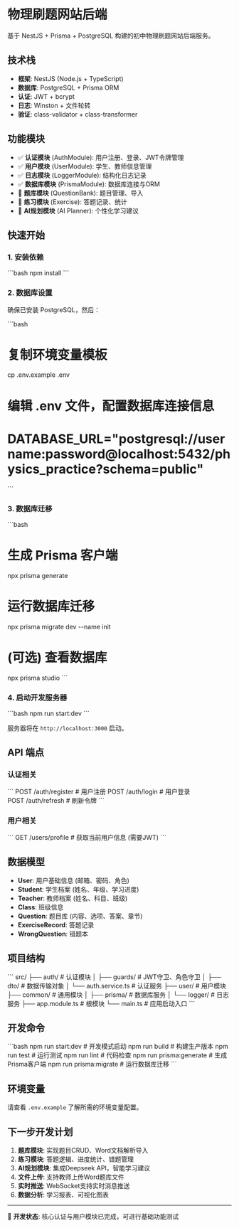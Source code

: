 # 物理刷题网站后端

基于 NestJS + Prisma + PostgreSQL 构建的初中物理刷题网站后端服务。

## 技术栈

- **框架**: NestJS (Node.js + TypeScript)
- **数据库**: PostgreSQL + Prisma ORM
- **认证**: JWT + bcrypt
- **日志**: Winston + 文件轮转
- **验证**: class-validator + class-transformer

## 功能模块

- ✅ **认证模块** (AuthModule): 用户注册、登录、JWT令牌管理
- ✅ **用户模块** (UserModule): 学生、教师信息管理
- ✅ **日志模块** (LoggerModule): 结构化日志记录
- ✅ **数据库模块** (PrismaModule): 数据库连接与ORM
- 🚧 **题库模块** (QuestionBank): 题目管理、导入
- 🚧 **练习模块** (Exercise): 答题记录、统计
- 🚧 **AI规划模块** (AI Planner): 个性化学习建议

## 快速开始

### 1. 安装依赖

\`\`\`bash
npm install
\`\`\`

### 2. 数据库设置

确保已安装 PostgreSQL，然后：

\`\`\`bash
# 复制环境变量模板
cp .env.example .env

# 编辑 .env 文件，配置数据库连接信息
# DATABASE_URL="postgresql://username:password@localhost:5432/physics_practice?schema=public"
\`\`\`

### 3. 数据库迁移

\`\`\`bash
# 生成 Prisma 客户端
npx prisma generate

# 运行数据库迁移
npx prisma migrate dev --name init

# (可选) 查看数据库
npx prisma studio
\`\`\`

### 4. 启动开发服务器

\`\`\`bash
npm run start:dev
\`\`\`

服务器将在 `http://localhost:3000` 启动。

## API 端点

### 认证相关

\`\`\`
POST /auth/register     # 用户注册
POST /auth/login        # 用户登录  
POST /auth/refresh      # 刷新令牌
\`\`\`

### 用户相关

\`\`\`
GET  /users/profile     # 获取当前用户信息 (需要JWT)
\`\`\`

## 数据模型

- **User**: 用户基础信息 (邮箱、密码、角色)
- **Student**: 学生档案 (姓名、年级、学习进度)
- **Teacher**: 教师档案 (姓名、科目、班级)
- **Class**: 班级信息
- **Question**: 题目库 (内容、选项、答案、章节)
- **ExerciseRecord**: 答题记录
- **WrongQuestion**: 错题本

## 项目结构

\`\`\`
src/
├── auth/                 # 认证模块
│   ├── guards/          # JWT守卫、角色守卫
│   ├── dto/             # 数据传输对象
│   └── auth.service.ts  # 认证服务
├── user/                # 用户模块
├── common/              # 通用模块
│   ├── prisma/         # 数据库服务
│   └── logger/         # 日志服务
├── app.module.ts        # 根模块
└── main.ts             # 应用启动入口
\`\`\`

## 开发命令

\`\`\`bash
npm run start:dev        # 开发模式启动
npm run build            # 构建生产版本
npm run test             # 运行测试
npm run lint             # 代码检查
npm run prisma:generate  # 生成Prisma客户端
npm run prisma:migrate   # 运行数据库迁移
\`\`\`

## 环境变量

请查看 `.env.example` 了解所需的环境变量配置。

## 下一步开发计划

1. **题库模块**: 实现题目CRUD、Word文档解析导入
2. **练习模块**: 答题逻辑、进度统计、错题管理  
3. **AI规划模块**: 集成Deepseek API，智能学习建议
4. **文件上传**: 支持教师上传Word题库文件
5. **实时推送**: WebSocket支持实时消息推送
6. **数据分析**: 学习报表、可视化图表

---

🚀 **开发状态**: 核心认证与用户模块已完成，可进行基础功能测试 
